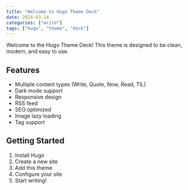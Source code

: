 ```yaml
---
title: "Welcome to Hugo Theme Deck"
date: 2024-03-14
categories: ["write"]
tags: ["hugo", "theme", "deck"]
---
```


Welcome to the Hugo Theme Deck! This theme is designed to be clean, modern, and easy to use.

## Features

- Multiple content types (Write, Quote, Now, Read, TIL)
- Dark mode support
- Responsive design
- RSS feed
- SEO optimized
- Image lazy loading
- Tag support

## Getting Started

1. Install Hugo
2. Create a new site
3. Add this theme
4. Configure your site
5. Start writing! 